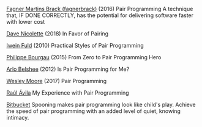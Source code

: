 
[Fagner Martins Brack (fagnerbrack)](https://medium.com/@fagnerbrack/pair-programming-8cfbf2dc4d00)
(2016) Pair Programming
A technique that, IF DONE CORRECTLY, has the potential for delivering software faster with lower cost

[Dave Nicolette](https://www.leadingagile.com/2018/01/in-favor-of-pairing/)
(2018) In Favor of Pairing

[Iwein Fuld](http://blog.xebia.com/practical-styles-of-pair-programming/)
(2010) Practical Styles of Pair Programming

[Philippe Bourgau](http://philippe.bourgau.net/from-zero-to-pair-programming-hero/)
(2015) From Zero to Pair Programming Hero

[Arlo Belshee](http://arlobelshee.com/is-pair-programming-for-me/)
(2012) Is Pair Programming for Me?

[Wesley Moore](http://www.wezm.net/technical/2017/10/pair-programming/)
(2017) Pair Programming

[Raúl Ávila](https://dev.to/raulavila/my-experience-with-pair-programming)
My Experience with Pair Programming

[Bitbucket](https://bitbucket.org/spooning/)
Spooning makes pair programming look like child's play. Achieve the speed of pair programming with an added level of quiet, knowing intimacy.
